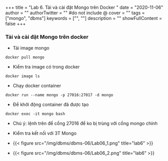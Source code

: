 +++
title = "Lab 6. Tải và cài đặt Mongo trên Docker	"
date = "2020-11-06"
author = ""
authorTwitter = "" #do not include @
cover = ""
tags = ["mongo", "dbms"]
keywords = ["", ""]
description = ""
showFullContent = false
+++

### Tải và cài đặt Mongo trên docker
- Tải image mongo 
```
docker pull mongo
```

- Kiểm tra image có trong docker
```
docker image ls
``` 

- Chạy docker container
```
docker run --name mongo -p 27016:27017 -d mongo
```

- Để khởi động container đã được tạo
```
docker exec -it mongo bash
```


- Chú ý: lệnh trên để cổng 27016 để ko bị trùng với cổng mongo chính

- Kiểm tra kết nối với 3T Mongo
- {{< figure src="/img/dbms/dbms-06/Lab06_1.png" title="lab6" >}}
- {{< figure src="/img/dbms/dbms-06/Lab06_2.png" title="lab6" >}}